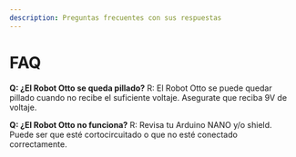 ```yaml
---
description: Preguntas frecuentes con sus respuestas
---
```


# FAQ

**Q: ¿El Robot Otto se queda pillado?** R: El Robot Otto se puede quedar pillado cuando no recibe el suficiente voltaje. Asegurate que reciba 9V de voltaje.

**Q: ¿El Robot Otto no funciona?** R: Revisa tu Arduino NANO y/o shield. Puede ser que esté cortocircuitado o que no esté conectado correctamente.
